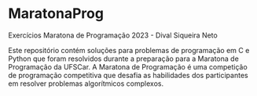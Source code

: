 # MaratonaProg
Exercícios Maratona de Programação 2023 - Dival Siqueira Neto

Este repositório contém soluções para problemas de programação em C e Python que foram resolvidos durante a preparação para a Maratona de Programação da UFSCar. A Maratona de Programação é uma competição de programação competitiva que desafia as habilidades dos participantes em resolver problemas algorítmicos complexos.

